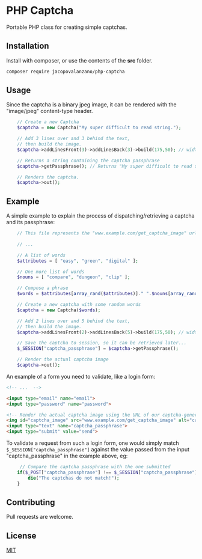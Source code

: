 # PHP Captcha

Portable PHP class for creating simple captchas.

## Installation

Install with composer, or use the contents of the **src** folder.

```bash
composer require jacopovalanzano/php-captcha
```

## Usage
Since the captcha is a binary jpeg image, it can be rendered with the "image/jpeg" content-type header.
```php
    // Create a new Captcha
    $captcha = new Captcha("My super difficult to read string.");

    // Add 3 lines over and 3 behind the text,
    // then build the image.
    $captcha->addLinesFront(3)->addLinesBack(3)->build(175,50); // width, height

    // Returns a string containing the captcha passphrase
    $captcha->getPassphrase(); // Returns "My super difficult to read string."

    // Renders the captcha.
    $captcha->out();

```

## Example
A simple example to explain the process of dispatching/retrieving a captcha and its passphrase:
```php
    // This file represents the "www.example.com/get_captcha_image" url that generates our captcha
 
    // ...    

    // A list of words
    $attributes = [ "easy", "green", "digital" ];

    // One more list of words
    $nouns = [ "compare", "dungeon", "clip" ];

    // Compose a phrase
    $words = $attributes[array_rand($attributes)]." ".$nouns[array_rand($nouns)];

    // Create a new captcha with some random words
    $captcha = new Captcha($words);

    // Add 2 lines over and 5 behind the text,
    // then build the image.
    $captcha->addLinesFront(2)->addLinesBack(5)->build(175,50); // width, height

    // Save the captcha to session, so it can be retrieved later... 
    $_SESSION["captcha_passphrase"] = $captcha->getPassphrase();

    // Render the actual captcha image
    $captcha->out();
```

An example of a form you need to validate, like a login form:

```html
<!-- ...  -->

<input type="email" name="email">
<input type="password" name="password">

<!-- Render the actual captcha image using the URL of our captcha-generator (see above): -->
<img id="captcha_image" src="www.example.com/get_captcha_image" alt="captcha">
<input type="text" name="captcha_passphrase">
<input type="submit" value="send">
```

To validate a request from such a login form, one would simply match ```$_SESSION["captcha_passphrase"]```
against the value passed from the input "captcha_passphrase" in the example above, eg:

```php
     // Compare the captcha passphrase with the one submitted
    if($_POST["captcha_passphrase"] !== $_SESSION["captcha_passphrase"]) {
        die("The captchas do not match!");
    }
```

## Contributing
Pull requests are welcome.

## License
[MIT]()
